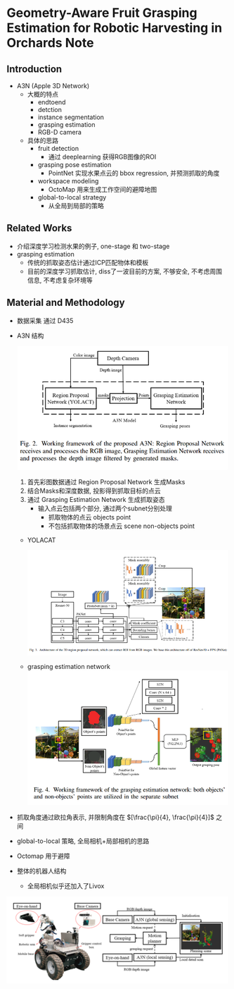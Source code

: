 # Geometry-Aware Fruit Grasping Estimation for Robotic Harvesting in Orchards Note





## Introduction

-   A3N (Apple 3D Network)
    -   大概的特点
        -   endtoend
        -   detction 
        -   instance segmentation
        -   grasping estimation
        -   RGB-D camera
    -   具体的思路
        -   fruit detection
            -   通过 deeplearning 获得RGB图像的ROI
        -   grasping pose estimation
            -   PointNet 实现水果点云的 bbox regression, 并预测抓取的角度
        -   workspace modeling
            -   OctoMap 用来生成工作空间的避障地图
        -   global-to-local strategy
            -   从全局到局部的策略





## Related Works

-   介绍深度学习检测水果的例子, one-stage 和 two-stage
-   grasping estimation
    -   传统的抓取姿态估计通过ICP匹配物体和模板
    -   目前的深度学习抓取估计, diss了一波目前的方案, 不够安全, 不考虑周围信息, 不考虑复杂环境等





## Material and Methodology

-   数据采集 通过 D435

-   A3N 结构

    ![image-20221026170231009](Geometry-Aware_Fruit_Grasping_Estimation_for_Robotic_Harvesting_in_Orchards.note.assets/image-20221026170231009.png)

    1.  首先彩图数据通过 Region Proposal Network 生成Masks
    2.  结合Masks和深度数据, 投影得到抓取目标的点云
    3.  通过 Grasping Estimation Network 生成抓取姿态
        -   输入点云包括两个部分, 通过两个subnet分别处理
            -   抓取物体的点云 objects point
            -   不包括抓取物体的场景点云 scene non-objects point

    

    -   YOLACAT

        ![image-20221026171524852](Geometry-Aware_Fruit_Grasping_Estimation_for_Robotic_Harvesting_in_Orchards.note.assets/image-20221026171524852.png)

    -   grasping estimation network![image-20221026171639888](Geometry-Aware_Fruit_Grasping_Estimation_for_Robotic_Harvesting_in_Orchards.note.assets/image-20221026171639888.png)

-   抓取角度通过欧拉角表示, 并限制角度在 $[\frac{\pi}{4}, \frac{\pi}{4}]$ 之间

-   global-to-local 策略, 全局相机+局部相机的思路

-   Octomap 用于避障

-   整体的机器人结构
    -   全局相机似乎还加入了Livox

![image-20221026173801661](Geometry-Aware_Fruit_Grasping_Estimation_for_Robotic_Harvesting_in_Orchards.note.assets/image-20221026173801661.png)
